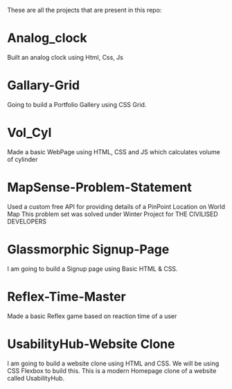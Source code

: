 These are all the projects that are present in this repo:


# Analog_clock
Built an analog clock using Html, Css, Js

# Gallary-Grid
Going to build a Portfolio Gallery using CSS Grid. 

# Vol_Cyl
Made a basic WebPage using HTML, CSS and JS which calculates volume of cylinder

# MapSense-Problem-Statement
Used a custom free API for providing details of a PinPoint Location on World Map
This problem set was solved under Winter Project for THE CIVILISED DEVELOPERS

# Glassmorphic Signup-Page
I am going to build a Signup page using Basic HTML & CSS.

# Reflex-Time-Master
Made a basic Reflex game based on reaction time of a user 

# UsabilityHub-Website Clone
I am going to build a website clone using HTML and CSS. We will be using CSS Flexbox to build this. This is a modern Homepage clone of a website called UsabilityHub.
